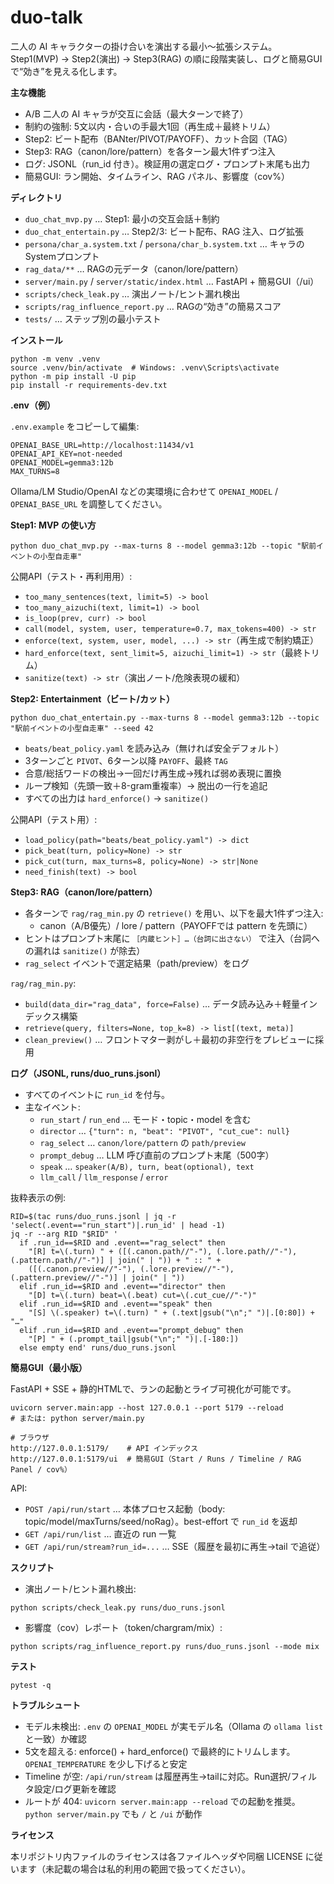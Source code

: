 # duo-talk

二人の AI キャラクターの掛け合いを演出する最小〜拡張システム。
Step1(MVP) → Step2(演出) → Step3(RAG) の順に段階実装し、ログと簡易GUIで“効き”を見える化します。

**主な機能**

- A/B 二人の AI キャラが交互に会話（最大ターンで終了）
- 制約の強制: 5文以内・合いの手最大1回（再生成＋最終トリム）
- Step2: ビート配布（BANter/PIVOT/PAYOFF）、カット合図（TAG）
- Step3: RAG（canon/lore/pattern）を各ターン最大1件ずつ注入
- ログ: JSONL（run_id 付き）。検証用の選定ログ・プロンプト末尾も出力
- 簡易GUI: ラン開始、タイムライン、RAG パネル、影響度（cov%）


**ディレクトリ**

- `duo_chat_mvp.py` … Step1: 最小の交互会話＋制約
- `duo_chat_entertain.py` … Step2/3: ビート配布、RAG 注入、ログ拡張
- `persona/char_a.system.txt` / `persona/char_b.system.txt` … キャラのSystemプロンプト
- `rag_data/**` … RAGの元データ（canon/lore/pattern）
- `server/main.py` / `server/static/index.html` … FastAPI + 簡易GUI（/ui）
- `scripts/check_leak.py` … 演出ノート/ヒント漏れ検出
- `scripts/rag_influence_report.py` … RAGの“効き”の簡易スコア
- `tests/` … ステップ別の最小テスト


**インストール**

```
python -m venv .venv
source .venv/bin/activate  # Windows: .venv\Scripts\activate
python -m pip install -U pip
pip install -r requirements-dev.txt
```


**.env（例）**

`.env.example` をコピーして編集:

```
OPENAI_BASE_URL=http://localhost:11434/v1
OPENAI_API_KEY=not-needed
OPENAI_MODEL=gemma3:12b
MAX_TURNS=8
```

Ollama/LM Studio/OpenAI などの実環境に合わせて `OPENAI_MODEL` / `OPENAI_BASE_URL` を調整してください。


**Step1: MVP の使い方**

```
python duo_chat_mvp.py --max-turns 8 --model gemma3:12b --topic "駅前イベントの小型自走車"
```

公開API（テスト・再利用用）:

- `too_many_sentences(text, limit=5) -> bool`
- `too_many_aizuchi(text, limit=1) -> bool`
- `is_loop(prev, curr) -> bool`
- `call(model, system, user, temperature=0.7, max_tokens=400) -> str`
- `enforce(text, system, user, model, ...) -> str`（再生成で制約矯正）
- `hard_enforce(text, sent_limit=5, aizuchi_limit=1) -> str`（最終トリム）
- `sanitize(text) -> str`（演出ノート/危険表現の緩和）


**Step2: Entertainment（ビート/カット）**

```
python duo_chat_entertain.py --max-turns 8 --model gemma3:12b --topic "駅前イベントの小型自走車" --seed 42
```

- `beats/beat_policy.yaml` を読み込み（無ければ安全デフォルト）
- 3ターンごと `PIVOT`、6ターン以降 `PAYOFF`、最終 `TAG`
- 合意/総括ワードの検出→一回だけ再生成→残れば弱め表現に置換
- ループ検知（先頭一致＋8-gram重複率）→ 脱出の一行を追記
- すべての出力は `hard_enforce()` → `sanitize()` 

公開API（テスト用）:

- `load_policy(path="beats/beat_policy.yaml") -> dict`
- `pick_beat(turn, policy=None) -> str`
- `pick_cut(turn, max_turns=8, policy=None) -> str|None`
- `need_finish(text) -> bool`


**Step3: RAG（canon/lore/pattern）**

- 各ターンで `rag/rag_min.py` の `retrieve()` を用い、以下を最大1件ずつ注入:
  - canon（A/B優先）/ lore / pattern（PAYOFFでは pattern を先頭に）
- ヒントはプロンプト末尾に `［内蔵ヒント］…（台詞に出さない）` で注入（台詞への漏れは `sanitize()` が除去）
- `rag_select` イベントで選定結果（path/preview）をログ

`rag/rag_min.py`:

- `build(data_dir="rag_data", force=False)` … データ読み込み＋軽量インデックス構築
- `retrieve(query, filters=None, top_k=8) -> list[(text, meta)]`
- `clean_preview()` … フロントマター剥がし＋最初の非空行をプレビューに採用


**ログ（JSONL, runs/duo_runs.jsonl）**

- すべてのイベントに `run_id` を付与。
- 主なイベント:
  - `run_start` / `run_end` … モード・topic・model を含む
  - `director` … `{"turn": n, "beat": "PIVOT", "cut_cue": null}`
  - `rag_select` … `canon/lore/pattern` の `path/preview`
  - `prompt_debug` … LLM 呼び直前のプロンプト末尾（500字）
  - `speak` … `speaker(A/B), turn, beat(optional), text`
  - `llm_call` / `llm_response` / `error`

抜粋表示の例:

```
RID=$(tac runs/duo_runs.jsonl | jq -r 'select(.event=="run_start")|.run_id' | head -1)
jq -r --arg RID "$RID" '
  if .run_id==$RID and .event=="rag_select" then
    "[R] t=\(.turn) " + ([(.canon.path//"-"), (.lore.path//"-"), (.pattern.path//"-")] | join(" | ")) + " :: " +
    ([(.canon.preview//"-"), (.lore.preview//"-"), (.pattern.preview//"-")] | join(" | "))
  elif .run_id==$RID and .event=="director" then
    "[D] t=\(.turn) beat=\(.beat) cut=\(.cut_cue//"-")"
  elif .run_id==$RID and .event=="speak" then
    "[S] \(.speaker) t=\(.turn) " + (.text|gsub("\n";" ")|.[0:80]) + "…"
  elif .run_id==$RID and .event=="prompt_debug" then
    "[P] " + (.prompt_tail|gsub("\n";" ")|.[-180:])
  else empty end' runs/duo_runs.jsonl
```


**簡易GUI（最小版）**

FastAPI + SSE + 静的HTMLで、ランの起動とライブ可視化が可能です。

```
uvicorn server.main:app --host 127.0.0.1 --port 5179 --reload
# または: python server/main.py

# ブラウザ
http://127.0.0.1:5179/    # API インデックス
http://127.0.0.1:5179/ui  # 簡易GUI（Start / Runs / Timeline / RAG Panel / cov%）
```

API:

- `POST /api/run/start` … 本体プロセス起動（body: topic/model/maxTurns/seed/noRag）。best-effort で `run_id` を返却
- `GET /api/run/list` … 直近の run 一覧
- `GET /api/run/stream?run_id=...` … SSE（履歴を最初に再生→tail で追従）


**スクリプト**

- 演出ノート/ヒント漏れ検出:

```
python scripts/check_leak.py runs/duo_runs.jsonl
```

- 影響度（cov）レポート（token/chargram/mix）:

```
python scripts/rag_influence_report.py runs/duo_runs.jsonl --mode mix
```


**テスト**

```
pytest -q
```


**トラブルシュート**

- モデル未検出: `.env` の `OPENAI_MODEL` が実モデル名（Ollama の `ollama list` と一致）か確認
- 5文を超える: enforce() + hard_enforce() で最終的にトリムします。`OPENAI_TEMPERATURE` を少し下げると安定
- Timeline が空: `/api/run/stream` は履歴再生→tailに対応。Run選択/フィルタ設定/ログ更新を確認
- ルートが 404: `uvicorn server.main:app --reload` での起動を推奨。`python server/main.py` でも `/` と `/ui` が動作


**ライセンス**

本リポジトリ内ファイルのライセンスは各ファイルヘッダや同梱 LICENSE に従います（未記載の場合は私的利用の範囲で扱ってください）。
